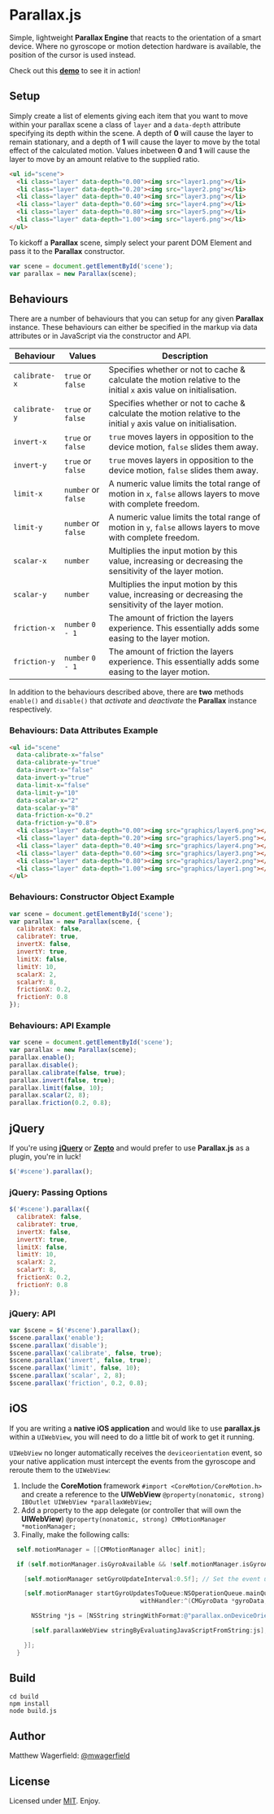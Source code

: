 # Parallax.js

Simple, lightweight **Parallax Engine** that reacts to the orientation of a
smart device. Where no gyroscope or motion detection hardware is available, the
position of the cursor is used instead.

Check out this **[demo][demo]** to see it in action!

## Setup

Simply create a list of elements giving each item that you want to move within
your parallax scene a class of `layer` and a `data-depth` attribute specifying
its depth within the scene. A depth of **0** will cause the layer to remain
stationary, and a depth of **1** will cause the layer to move by the total
effect of the calculated motion. Values inbetween **0** and **1** will cause the
layer to move by an amount relative to the supplied ratio.

```html
<ul id="scene">
  <li class="layer" data-depth="0.00"><img src="layer1.png"></li>
  <li class="layer" data-depth="0.20"><img src="layer2.png"></li>
  <li class="layer" data-depth="0.40"><img src="layer3.png"></li>
  <li class="layer" data-depth="0.60"><img src="layer4.png"></li>
  <li class="layer" data-depth="0.80"><img src="layer5.png"></li>
  <li class="layer" data-depth="1.00"><img src="layer6.png"></li>
</ul>
```

To kickoff a **Parallax** scene, simply select your parent DOM Element and pass
it to the **Parallax** constructor.

```javascript
var scene = document.getElementById('scene');
var parallax = new Parallax(scene);
```

## Behaviours

There are a number of behaviours that you can setup for any given **Parallax**
instance. These behaviours can either be specified in the markup via data
attributes or in JavaScript via the constructor and API.

| Behaviour     | Values              | Description                                                                                                        |
| ------------- | ------------------- | ------------------------------------------------------------------------------------------------------------------ |
| `calibrate-x` | `true` or `false`   | Specifies whether or not to cache & calculate the motion relative to the initial `x` axis value on initialisation. |
| `calibrate-y` | `true` or `false`   | Specifies whether or not to cache & calculate the motion relative to the initial `y` axis value on initialisation. |
| `invert-x`    | `true` or `false`   | `true` moves layers in opposition to the device motion, `false` slides them away.                                  |
| `invert-y`    | `true` or `false`   | `true` moves layers in opposition to the device motion, `false` slides them away.                                  |
| `limit-x`     | `number` or `false` | A numeric value limits the total range of motion in `x`, `false` allows layers to move with complete freedom.      |
| `limit-y`     | `number` or `false` | A numeric value limits the total range of motion in `y`, `false` allows layers to move with complete freedom.      |
| `scalar-x`    | `number`            | Multiplies the input motion by this value, increasing or decreasing the sensitivity of the layer motion.           |
| `scalar-y`    | `number`            | Multiplies the input motion by this value, increasing or decreasing the sensitivity of the layer motion.           |
| `friction-x`  | `number` `0 - 1`    | The amount of friction the layers experience. This essentially adds some easing to the layer motion.               |
| `friction-y`  | `number` `0 - 1`    | The amount of friction the layers experience. This essentially adds some easing to the layer motion.               |

In addition to the behaviours described above, there are **two** methods `enable()`
and `disable()` that *activate* and *deactivate* the **Parallax** instance respectively.

### Behaviours: Data Attributes Example

```html
<ul id="scene"
  data-calibrate-x="false"
  data-calibrate-y="true"
  data-invert-x="false"
  data-invert-y="true"
  data-limit-x="false"
  data-limit-y="10"
  data-scalar-x="2"
  data-scalar-y="8"
  data-friction-x="0.2"
  data-friction-y="0.8">
  <li class="layer" data-depth="0.00"><img src="graphics/layer6.png"></li>
  <li class="layer" data-depth="0.20"><img src="graphics/layer5.png"></li>
  <li class="layer" data-depth="0.40"><img src="graphics/layer4.png"></li>
  <li class="layer" data-depth="0.60"><img src="graphics/layer3.png"></li>
  <li class="layer" data-depth="0.80"><img src="graphics/layer2.png"></li>
  <li class="layer" data-depth="1.00"><img src="graphics/layer1.png"></li>
</ul>
```

### Behaviours: Constructor Object Example

```javascript
var scene = document.getElementById('scene');
var parallax = new Parallax(scene, {
  calibrateX: false,
  calibrateY: true,
  invertX: false,
  invertY: true,
  limitX: false,
  limitY: 10,
  scalarX: 2,
  scalarY: 8,
  frictionX: 0.2,
  frictionY: 0.8
});
```

### Behaviours: API Example

```javascript
var scene = document.getElementById('scene');
var parallax = new Parallax(scene);
parallax.enable();
parallax.disable();
parallax.calibrate(false, true);
parallax.invert(false, true);
parallax.limit(false, 10);
parallax.scalar(2, 8);
parallax.friction(0.2, 0.8);
```

## jQuery

If you're using **[jQuery][jquery]** or **[Zepto][zepto]** and would prefer to
use **Parallax.js** as a plugin, you're in luck!

```javascript
$('#scene').parallax();
```

### jQuery: Passing Options

```javascript
$('#scene').parallax({
  calibrateX: false,
  calibrateY: true,
  invertX: false,
  invertY: true,
  limitX: false,
  limitY: 10,
  scalarX: 2,
  scalarY: 8,
  frictionX: 0.2,
  frictionY: 0.8
});
```
### jQuery: API

```javascript
var $scene = $('#scene').parallax();
$scene.parallax('enable');
$scene.parallax('disable');
$scene.parallax('calibrate', false, true);
$scene.parallax('invert', false, true);
$scene.parallax('limit', false, 10);
$scene.parallax('scalar', 2, 8);
$scene.parallax('friction', 0.2, 0.8);
```

## iOS

If you are writing a **native iOS application** and would like to use **parallax.js**
within a `UIWebView`, you will need to do a little bit of work to get it running.

`UIWebView` no longer automatically receives the `deviceorientation` event, so
your native application must intercept the events from the gyroscope and reroute
them to the `UIWebView`:

1. Include the **CoreMotion** framework `#import <CoreMotion/CoreMotion.h>`
and create a reference to the **UIWebView** `@property(nonatomic, strong) IBOutlet UIWebView *parallaxWebView;`
2. Add a property to the app delegate (or controller that will own the **UIWebView**)
`@property(nonatomic, strong) CMMotionManager *motionManager;`
3. Finally, make the following calls:

```Objective-C
  self.motionManager = [[CMMotionManager alloc] init];

  if (self.motionManager.isGyroAvailable && !self.motionManager.isGyroActive) {

    [self.motionManager setGyroUpdateInterval:0.5f]; // Set the event update frequency (in seconds)

    [self.motionManager startGyroUpdatesToQueue:NSOperationQueue.mainQueue
                                    withHandler:^(CMGyroData *gyroData, NSError *error) {

      NSString *js = [NSString stringWithFormat:@"parallax.onDeviceOrientation({beta:%f, gamma:%f})", gyroData.rotationRate.x, gyroData.rotationRate.y];

      [self.parallaxWebView stringByEvaluatingJavaScriptFromString:js];

    }];
  }
```

## Build

```
cd build
npm install
node build.js
```

## Author

Matthew Wagerfield: [@mwagerfield][twitter]

## License

Licensed under [MIT][mit]. Enjoy.

[demo]: http://wagerfield.github.com/parallax/
[twitter]: http://twitter.com/mwagerfield
[mit]: http://www.opensource.org/licenses/mit-license.php
[jquery]: http://jquery.com/
[zepto]: http://zeptojs.com/
